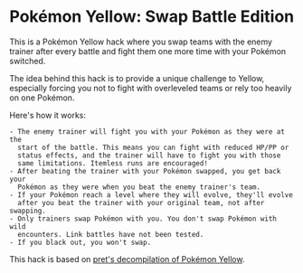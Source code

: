 # Pokémon Yellow: Swap Battle Edition

This is a Pokémon Yellow hack where you swap teams with the enemy trainer after
every battle and fight them one more time with your Pokémon switched.

The idea behind this hack is to provide a unique challenge to Yellow,
especially forcing you not to fight with overleveled teams or rely too heavily
on one Pokémon.

Here's how it works:

    - The enemy trainer will fight you with your Pokémon as they were at the
      start of the battle. This means you can fight with reduced HP/PP or
      status effects, and the trainer will have to fight you with those
      same limitations. Itemless runs are encouraged!
    - After beating the trainer with your Pokémon swapped, you get back your
      Pokémon as they were when you beat the enemy trainer's team.
    - If your Pokémon reach a level where they will evolve, they'll evolve
      after you beat the trainer with your original team, not after swapping.
    - Only trainers swap Pokémon with you. You don't swap Pokémon with wild
      encounters. Link battles have not been tested.
    - If you black out, you won't swap.

This hack is based on [pret's decompilation of Pokémon Yellow](https://github.com/pret/pokeyellow).
